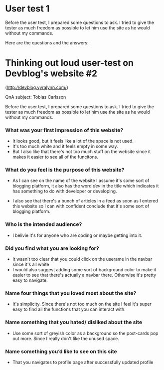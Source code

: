 # User test 1
Before the user test, I prepared some questions to ask. I tried to give the tester as much freedom as possible to let him use the site as he would without my commands.

Here are the questions and the answers:

# Thinking out loud user-test on Devblog's website #2
(http://devblog.vyralynn.com/)

QnA subject: Tobias Carlsson

Before the user test, I prepared some questions to ask. I tried to give the tester as much freedom as possible to let him use the site as he would without my commands.

### What was your first impression of this website?
- It looks good, but it feels like a lot of the space is not used.
- It's too much white and it feels empty in some way.
- But I also like that there's not too much stuff on the website since it makes it easier to see all of the funcitons.

### What do you feel is the purpose of this website?
- As I can see on the name of the website I assume it's some sort of blogging platform, it also has the word _dev_ in the title which indicates it has something to do with developer or developing. 

- I also see that there's a bunch of articles in a feed as soon as I entered this website so I can with confident conclude that it's some sort of blogging platform.

### Who is the intended audience?
- I belivie it's for anyone who are coding or maybe getting into it. 

### Did you find what you are looking for?
- It wasn't too clear that you could click on the userame in the navbar since it's all white
- I would also suggest adding some sort of background color to make it easier to see that there's actually a navbar there. Otherwise it's pretty easy to navigate.

### Name four things that you loved most about the site?
- It's simplicity. Since there's not too much on the site I feel it's super easy to find all the functions that you can interact with.

### Name something that you hated/ disliked about the site
- Use some sort of greyish color as a background so the post-cards pop out more. Since I really don't like the unused space.

### Name something you’d like to see on this site
 - That you navigates to profile page after successfully updated profile

